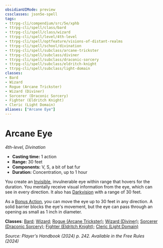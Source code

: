 ```yaml
---
obsidianUIMode: preview
cssclasses: json5e-spell
tags:
- ttrpg-cli/compendium/src/5e/xphb
- ttrpg-cli/spell/class/bard
- ttrpg-cli/spell/class/wizard
- ttrpg-cli/spell/level/4th-level
- ttrpg-cli/spell/optfeature/visions-of-distant-realms
- ttrpg-cli/spell/school/divination
- ttrpg-cli/spell/subclass/arcane-trickster
- ttrpg-cli/spell/subclass/diviner
- ttrpg-cli/spell/subclass/draconic-sorcery
- ttrpg-cli/spell/subclass/eldritch-knight
- ttrpg-cli/spell/subclass/light-domain
classes:
- Bard
- Wizard
- Rogue (Arcane Trickster)
- Wizard (Diviner)
- Sorcerer (Draconic Sorcery)
- Fighter (Eldritch Knight)
- Cleric (Light Domain)
aliases: ["Arcane Eye"]
---
```

# Arcane Eye
*4th-level, Divination*  


- **Casting time:** 1 action
- **Range:** 30 feet
- **Components:** V, S, a bit of bat fur
- **Duration:** Concentration, up to 1 hour

You create an [Invisible](3-Mechanics/CLI/rules/conditions.md#Invisible), invulnerable eye within range that hovers for the duration. You mentally receive visual information from the eye, which can see in every direction. It also has [Darkvision](3-Mechanics/CLI/rules/senses.md#Darkvision) with a range of 30 feet.

As a [Bonus Action](3-Mechanics/CLI/rules/variant-rules/bonus-action-xphb.md), you can move the eye up to 30 feet in any direction. A solid barrier blocks the eye's movement, but the eye can pass through an opening as small as 1 inch in diameter.

**Classes**: [Bard](list-spells-classes-bard); [Wizard](list-spells-classes-wizard); [Rogue (Arcane Trickster)](list-spells-classes-rogue-xphb-arcane-trickster-xphb); [Wizard (Diviner)](list-spells-classes-wizard-xphb-diviner-xphb); [Sorcerer (Draconic Sorcery)](list-spells-classes-sorcerer-xphb-draconic-sorcery-xphb); [Fighter (Eldritch Knight)](list-spells-classes-fighter-xphb-eldritch-knight-xphb); [Cleric (Light Domain)](list-spells-classes-cleric-xphb-light-domain-xphb)

*Source: Player's Handbook (2024) p. 242. Available in the Free Rules (2024)*